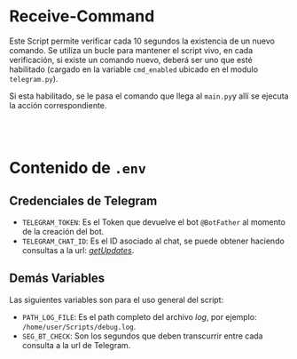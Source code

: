# Receive-Command

Este Script permite verificar cada 10 segundos la existencia de un nuevo comando. Se utiliza un bucle para mantener el script vivo, en cada verificación, si existe un comando nuevo, deberá ser uno que esté habilitado (cargado en la variable `cmd_enabled` ubicado en el modulo `telegram.py`).

Si esta habilitado, se le pasa el comando que llega al `main.py`y allí se ejecuta la acción correspondiente.


<br><br>

# Contenido de `.env`
## Credenciales de Telegram
- `TELEGRAM_TOKEN`: Es el Token que devuelve el bot `@BotFather` al momento de la creación del bot.
- `TELEGRAM_CHAT_ID`: Es el ID asociado al chat, se puede obtener haciendo consultas a la url: *[getUpdates](https://api.telegram.org/bot{TELEGRAM_TOKEN}/getUpdates)*.


## Demás Variables
Las siguientes variables son para el uso general del script:

- `PATH_LOG_FILE`: Es el path completo del archivo *log*, por ejemplo: `/home/user/Scripts/debug.log`.
- `SEG_BT_CHECK`: Son los segundos que deben transcurrir entre cada consulta a la url de Telegram.